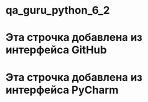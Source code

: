 # qa_guru_python_6_2

# Эта строчка добавлена из интерфейса GitHub

# Эта строчка добавлена из интерфейса PyCharm
